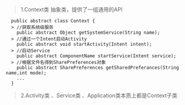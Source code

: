 > 1.Context类 抽象类，提供了一组通用的API

```
  public abstract class Context {
  > //获取系统级服务
    public abstract Object getSystemService(String name);   
  > //通过一个Intent启动Activity
    public abstract void startActivity(Intent intent);
  > //启动Service
    public abstract ComponentName startService(Intent service);
  > //根据文件名得到SharePreferences对象
    public abstract SharePreferences getSharedPreferances(String name,int mode);
    ...
  }
```
> 2.Activity类 、Service类 、Application类本质上都是Context子类

